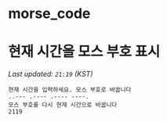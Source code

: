 # morse_code
# 현재 시간을 모스 부호 표시
<!-- MORSE_TIME_START -->
_Last updated: `21:19` (KST)_

```
현재 시간을 입력하세요. 모스 부호로 바꿉니다
..--- .---- .---- ----.
모스 부호를 다시 현재 시간으로 바꿉니다
2119
```
<!-- MORSE_TIME_END -->
